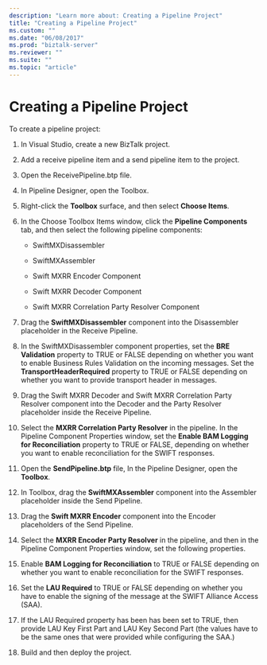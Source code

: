 ```yaml
---
description: "Learn more about: Creating a Pipeline Project"
title: "Creating a Pipeline Project"
ms.custom: ""
ms.date: "06/08/2017"
ms.prod: "biztalk-server"
ms.reviewer: ""
ms.suite: ""
ms.topic: "article"
---
```

# Creating a Pipeline Project
To create a pipeline project:  
  
1.  In Visual Studio, create a new BizTalk project.  
  
2.  Add a receive pipeline item and a send pipeline item to the project.  
  
3.  Open the ReceivePipeline.btp file.  
  
4.  In Pipeline Designer, open the Toolbox.  
  
5.  Right-click the **Toolbox** surface, and then select **Choose Items**.  
  
6.  In the Choose Toolbox Items window, click the **Pipeline Components** tab, and then select the following pipeline components:  
  
    -   SwiftMXDisassembler  
  
    -   SwiftMXAssembler  
  
    -   Swift MXRR Encoder Component  
  
    -   Swift MXRR Decoder Component  
  
    -   Swift MXRR Correlation Party Resolver Component  
  
7.  Drag the **SwiftMXDisassembler** component into the Disassembler placeholder in the Receive Pipeline.  
  
8.  In the SwiftMXDisassembler component properties, set the **BRE Validation** property to TRUE or FALSE depending on whether you want to enable Business Rules Validation on the incoming messages. Set the **TransportHeaderRequired** property to TRUE or FALSE depending on whether you want to provide transport header in messages.  
  
9. Drag the Swift MXRR Decoder and Swift MXRR Correlation Party Resolver component into the Decoder and the Party Resolver placeholder inside the Receive Pipeline.  
  
10. Select the **MXRR Correlation Party Resolver** in the pipeline. In the Pipeline Component Properties window, set the **Enable BAM Logging for Reconciliation** property to TRUE or FALSE, depending on whether you want to enable reconciliation for the SWIFT responses.  
  
11. Open the **SendPipeline.btp** file, In the Pipeline Designer, open the **Toolbox**.  
  
12. In Toolbox, drag the **SwiftMXAssembler** component into the Assembler placeholder inside the Send Pipeline.  
  
13. Drag the **Swift MXRR Encoder** component into the Encoder placeholders of the Send Pipeline.  
  
14. Select the **MXRR Encoder Party Resolver** in the pipeline, and then in the Pipeline Component Properties window, set the following properties.  
  
15. Enable **BAM Logging for Reconciliation** to TRUE or FALSE depending on whether you want to enable reconciliation for the SWIFT responses.  
  
16. Set the **LAU Required** to TRUE or FALSE depending on whether you have to enable the signing of the message at the SWIFT Alliance Access (SAA).  
  
17. If the LAU Required property has been has been set to TRUE, then provide LAU Key First Part and LAU Key Second Part (the values have to be the same ones that were provided while configuring the SAA.)  
  
18. Build and then deploy the project.

